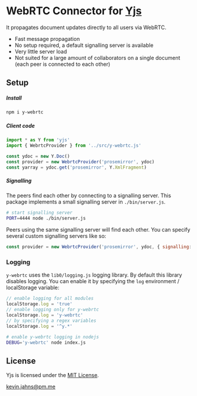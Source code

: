# WebRTC Connector for [Yjs](https://github.com/y-js/yjs)

It propagates document updates directly to all users via WebRTC.

* Fast message propagation
* No setup required, a default signalling server is available
* Very little server load
* Not suited for a large amount of collaborators on a single document (each peer is connected to each other)

## Setup

##### Install

```sh
npm i y-webrtc
```

##### Client code

```js
import * as Y from 'yjs'
import { WebrtcProvider } from '../src/y-webrtc.js'

const ydoc = new Y.Doc()
const provider = new WebrtcProvider('prosemirror', ydoc)
const yarray = ydoc.get('prosemirror', Y.XmlFragment)
```

##### Signalling

The peers find each other by connecting to a signalling server. This package implements a small signalling server in `./bin/server.js`.

```sh
# start signalling server
PORT=4444 node ./bin/server.js
```

Peers using the same signalling server will find each other. You can specify several custom signalling servers like so:

```js
const provider = new WebrtcProvider('prosemirror', ydoc, { signalling: ['wss://y-webrtc-ckynwnzncc.now.sh', 'ws://localhost:4444'] })
```

### Logging

`y-webrtc` uses the `lib0/logging.js` logging library. By default this library disables logging. You can enable it by specifying the `log` environment / localStorage variable:

```js
// enable logging for all modules
localStorage.log = 'true'
// enable logging only for y-webrtc
localStorage.log = 'y-webrtc'
// by specifying a regex variables
localStorage.log = '^y.*'
```

```sh
# enable y-webrtc logging in nodejs
DEBUG='y-webrtc' node index.js
```

## License
Yjs is licensed under the [MIT License](./LICENSE).

<kevin.jahns@pm.me>

